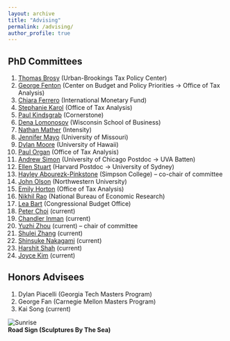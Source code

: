 ```yaml
---
layout: archive
title: "Advising"
permalink: /advising/
author_profile: true
---
```


## PhD Committees

1. [Thomas Brosy](https://www.urban.org/author/thomas-brosy) (Urban-Brookings Tax Policy Center)
2. [George Fenton](https://www.cbpp.org/about/our-staff/george-fenton) (Center on Budget and Policy Priorities → Office of Tax Analysis)
3. [Chiara Ferrero](https://deepblue.lib.umich.edu/handle/2027.42/169665) (International Monetary Fund)
4. [Stephanie Karol](https://www.stephanie-a-karol.com) (Office of Tax Analysis)
5. [Paul Kindsgrab](https://sites.google.com/view/paulmkindsgrab/home) (Cornerstone)
6. [Dena Lomonosov](https://www.dena-lomonosov.com) (Wisconsin School of Business)
7. [Nathan Mather](https://www.linkedin.com/in/nathan-mather-phd-70979924b/) (Intensity)
8. [Jennifer Mayo](https://www.jennifer-mayo.com) (University of Missouri)
9. [Dylan Moore](https://www.dylantmoore.com/) (University of Hawaii)
10. [Paul Organ](https://www.paulorgan.com/#) (Office of Tax Analysis)
11. [Andrew Simon](https://andrewrsimon.com) (University of Chicago Postdoc → UVA Batten)
12. [Ellen Stuart](https://www.ellenstuart.com) (Harvard Postdoc → University of Sydney)
13. [Hayley Abourezk-Pinkstone](https://sites.google.com/view/hayley-abourezk-pinkstone) (Simpson College) – co-chair of committee
14. [John Olson](https://www.johnsolson.com) (Northwestern University)
15. [Emily Horton](https://www.emily-horton.com) (Office of Tax Analysis)
16. [Nikhil Rao](https://lsa.umich.edu/econ/people/phd-students/nikhil-rao.html) (National Bureau of Economic Research)
17. [Lea Bart](https://www.lea-bart.com/home) (Congressional Budget Office)
18. [Peter Choi](https://lsa.umich.edu/econ/people/phd-students/peterjc.html) (current)
19. [Chandler Inman](https://lsa.umich.edu/econ/people/phd-students/inmanch.html) (current)
20. [Yuzhi Zhou](https://cbe.anu.edu.au/about/staff-directory/yuzhi-zhou) (current) – chair of committee
21. [Shulei Zhang](https://cbe.anu.edu.au/about/staff-directory/shulei-zhang) (current)
22. [Shinsuke Nakagami](https://rse.anu.edu.au/about/staff-directory/shinsuke-nakagami) (current)
23. [Harshit Shah](https://cbe.anu.edu.au/about/staff-directory/harshit-shah) (current)
24. [Joyce Kim](https://lsa.umich.edu/econ/people/phd-students/joycekim.html) (current)


## Honors Advisees

1. Dylan Piacelli (Georgia Tech Masters Program)
2. George Fan (Carnegie Mellon Masters Program)
3. Kai Song (current)


![Sunrise](https://ashleycraig.com/images/ooroo.jpg "Road Sign (Sculptures By The Sea)")
<br>**Road Sign (Sculptures By The Sea)**
